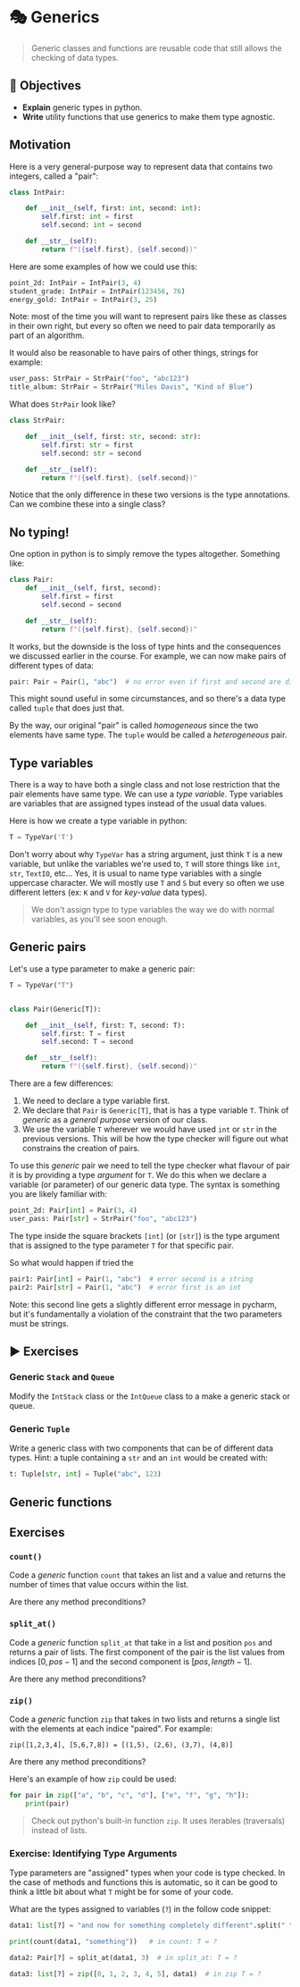 # 🎭 Generics

> Generic classes and functions are reusable code that still allows the checking of data types.

## 🎯 Objectives

- **Explain** generic types in python.
- **Write** utility functions that use generics to make them type agnostic.

## Motivation

Here is a very general-purpose way to represent data that contains two integers, called a "pair":

```python
class IntPair:

    def __init__(self, first: int, second: int):
        self.first: int = first
        self.second: int = second

    def __str__(self):
        return f"({self.first}, {self.second})"
```

Here are some examples of how we could use this:

```python
point_2d: IntPair = IntPair(3, 4)
student_grade: IntPair = IntPair(123456, 76)
energy_gold: IntPair = IntPair(3, 25)
```

Note: most of the time you will want to represent pairs like these as classes in their own right, but every so often we need to pair data temporarily as part of an algorithm.

It would also be reasonable to have pairs of other things, strings for example:

```python
user_pass: StrPair = StrPair("foo", "abc123")
title_album: StrPair = StrPair("Miles Davis", "Kind of Blue")
```

What does `StrPair` look like? 

```python
class StrPair:

    def __init__(self, first: str, second: str):
        self.first: str = first
        self.second: str = second

    def __str__(self):
        return f"({self.first}, {self.second})"
```

Notice that the only difference in these two versions is the type annotations. Can we combine these into a single class? 

## No typing!

One option in python is to simply remove the types altogether. Something like:

```python
class Pair:
    def __init__(self, first, second):
        self.first = first
        self.second = second

    def __str__(self):
        return f"({self.first}, {self.second})"
```

It works, but the downside is the loss of type hints and the consequences we discussed earlier in the course. For example, we can now make pairs of different types of data:

```python
pair: Pair = Pair(1, "abc")  # no error even if first and second are different types
```

This might sound useful in some circumstances, and so there's a data type called `tuple` that does just that. 

By the way, our original "pair" is called *homogeneous* since the two elements have same type. The `tuple` would be called a *heterogeneous* pair. 

## Type variables

There is a way to have both a single class and not lose restriction that the pair elements have same type. We can use a *type variable*. Type variables are variables that are assigned types instead of the usual data values. 

Here is how we create a type variable in python:

```python
T = TypeVar('T')
```

Don't worry about why `TypeVar` has a string argument, just think `T` is a new variable, but unlike the variables we're used to, `T` will store things like `int`, `str`, `TextIO`, etc... Yes, it is usual to name type variables with a single uppercase character. We will mostly use `T` and `S` but every so often we use different letters (ex: `K` and `V` for *key-value* data types).

> We don't assign type to type variables the way we do with normal variables, as you'll see soon enough.

## Generic pairs

Let's use a type parameter to make a generic pair:

```python
T = TypeVar("T")


class Pair(Generic[T]):

    def __init__(self, first: T, second: T):
        self.first: T = first
        self.second: T = second

    def __str__(self):
        return f"({self.first}, {self.second})"
```

There are a few differences:

1. We need to declare a type variable first.
2. We declare that `Pair` is `Generic[T]`, that is has a type variable `T`. Think of *generic* as a *general purpose* version of our class.
3. We use the variable `T` wherever we would have used `int` or `str` in the previous versions. This will be how the type checker will figure out what constrains the creation of pairs.

To use this *generic* pair we need to tell the type checker what flavour of pair it is by providing a type *argument* for `T`. We do this when we declare a variable (or parameter) of our generic data type. The syntax is something you are likely familiar with:


```python
point_2d: Pair[int] = Pair(3, 4)
user_pass: Pair[str] = StrPair("foo", "abc123")
```

The type inside the square brackets `[int]` (or `[str]`) is the type argument that is assigned to the type parameter `T` for that specific pair. 

So what would happen if tried the 

```python
pair1: Pair[int] = Pair(1, "abc")  # error second is a string
pair2: Pair[str] = Pair(1, "abc")  # error first is an int
```

Note: this second line gets a slightly different error message in pycharm, but it's fundamentally a violation of the constraint that the two parameters must be strings.

## ▶️ Exercises

### Generic `Stack` and `Queue`

Modify the `IntStack` class or the `IntQueue` class to a make a generic stack or queue. 

### Generic `Tuple`

Write a generic class with two components that can be of different data types. Hint: a tuple containing a `str` and an `int` would be created with:

```python
t: Tuple[str, int] = Tuple("abc", 123)
```


## Generic functions

## Exercises

### `count()`

Code a *generic* function `count` that takes an list and a value and returns the number of times that value occurs within the list.

Are there any method preconditions?

### `split_at()`

Code a *generic* function `split_at` that take in a list and position `pos` and returns a pair of lists. The first component of the pair is the list values from indices $[0, pos-1]$ and the second component is $[pos, length-1]$.

Are there any method preconditions?

### `zip()`

Code a *generic* function `zip` that takes in two lists and returns a single list with the elements at each indice "paired". For example:

```text
zip([1,2,3,4], [5,6,7,8]) = [(1,5), (2,6), (3,7), (4,8)]
```

Are there any method preconditions?

Here's an example of how `zip` could be used:

```python
for pair in zip(["a", "b", "c", "d"], ["e", "f", "g", "h"]):
    print(pair)
```

> Check out python's built-in function `zip`. It uses iterables (traversals) instead of lists. 


### Exercise: Identifying Type Arguments

Type parameters are "assigned" types when your code is type checked. In the case of methods and functions this is automatic, so it can be good to think a little bit about what `T` might be for some of your code.

What are the types assigned to variables (`?`) in the follow code snippet:

```python
data1: list[?] = "and now for something completely different".split(" ")

print(count(data1, "something"))   # in count: T = ?

data2: Pair[?] = split_at(data1, 3)  # in split_at: T = ?

data3: list[?] = zip([0, 1, 2, 3, 4, 5], data1)  # in zip T = ? 
```

